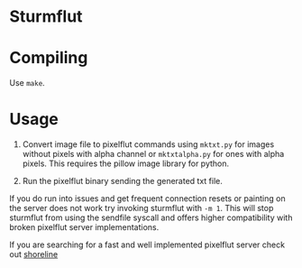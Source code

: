 Sturmflut
=========

# Compiling

Use ```make```.

# Usage

1. Convert image file to pixelflut commands using ```mktxt.py``` for images without pixels with alpha channel or ```mktxtalpha.py``` for ones with alpha pixels. This requires the pillow image library for python.

2. Run the pixelflut binary sending the generated txt file.


If you do run into issues and get frequent connection resets or painting on the server
does not work try invoking sturmflut with ```-m 1```. This will stop sturmflut from using
the sendfile syscall and offers higher compatibility with broken pixelflut server implementations.

If you are searching for a fast and well implemented pixelflut server check out [shoreline](https://github.com/TobleMiner/shoreline)
